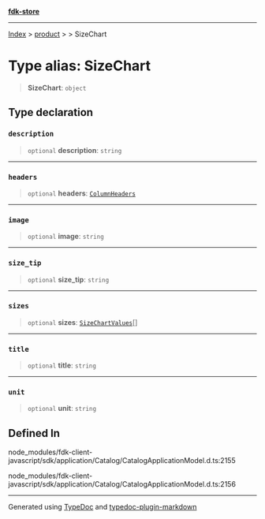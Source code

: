 [**fdk-store**](../../../README.md)
***

[Index](../../../API.md) > [product](../../README.md) > [<internal>](../README.md) > SizeChart

# Type alias: SizeChart

> **SizeChart**: `object`

## Type declaration

### `description`

> `optional` **description**: `string`

***

### `headers`

> `optional` **headers**: [`ColumnHeaders`](type-alias.ColumnHeaders.md)

***

### `image`

> `optional` **image**: `string`

***

### `size_tip`

> `optional` **size\_tip**: `string`

***

### `sizes`

> `optional` **sizes**: [`SizeChartValues`](type-alias.SizeChartValues.md)[]

***

### `title`

> `optional` **title**: `string`

***

### `unit`

> `optional` **unit**: `string`

## Defined In

node\_modules/fdk-client-javascript/sdk/application/Catalog/CatalogApplicationModel.d.ts:2155

node\_modules/fdk-client-javascript/sdk/application/Catalog/CatalogApplicationModel.d.ts:2156

***
Generated using [TypeDoc](https://typedoc.org/) and [typedoc-plugin-markdown](https://www.npmjs.com/package/typedoc-plugin-markdown)
